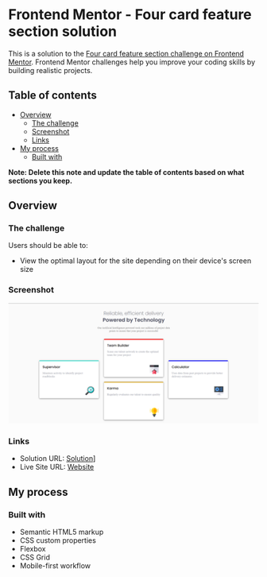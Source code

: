 # Frontend Mentor - Four card feature section solution

This is a solution to the [Four card feature section challenge on Frontend Mentor](https://www.frontendmentor.io/challenges/four-card-feature-section-weK1eFYK). Frontend Mentor challenges help you improve your coding skills by building realistic projects. 

## Table of contents

- [Overview](#overview)
  - [The challenge](#the-challenge)
  - [Screenshot](#screenshot)
  - [Links](#links)
- [My process](#my-process)
  - [Built with](#built-with)

**Note: Delete this note and update the table of contents based on what sections you keep.**

## Overview

### The challenge

Users should be able to:

- View the optimal layout for the site depending on their device's screen size

### Screenshot

![solution image](image.png)

### Links

- Solution URL: [Solution](https://github.com/kingomer02/four-card-feature-section-master)]
- Live Site URL: [Website](https://github.com/kingomer02/four-card-feature-section-master)
  
## My process

### Built with

- Semantic HTML5 markup
- CSS custom properties
- Flexbox
- CSS Grid
- Mobile-first workflow


